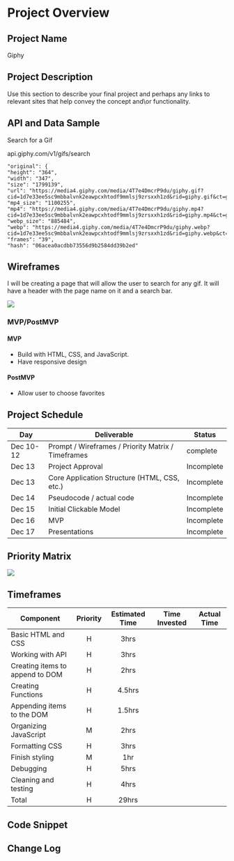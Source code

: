 # Project Overview

## Project Name

Giphy

## Project Description

Use this section to describe your final project and perhaps any links to relevant sites that help convey the concept and\or functionality.

## API and Data Sample

Search for a Gif

api.giphy.com/v1/gifs/search

```
"original": {
"height": "364",
"width": "347",
"size": "1799139",
"url": "https://media4.giphy.com/media/4T7e4DmcrP9du/giphy.gif?cid=1d7e33ee5sc9mbbalvnk2eawpcxhtodf9mmlsj9zrsxxh1zd&rid=giphy.gif&ct=g",
"mp4_size": "1100255",
"mp4": "https://media4.giphy.com/media/4T7e4DmcrP9du/giphy.mp4?cid=1d7e33ee5sc9mbbalvnk2eawpcxhtodf9mmlsj9zrsxxh1zd&rid=giphy.mp4&ct=g",
"webp_size": "885484",
"webp": "https://media4.giphy.com/media/4T7e4DmcrP9du/giphy.webp?cid=1d7e33ee5sc9mbbalvnk2eawpcxhtodf9mmlsj9zrsxxh1zd&rid=giphy.webp&ct=g",
"frames": "39",
"hash": "06acea0acdbb73556d9b2584dd39b2ed"
```


## Wireframes

I will be creating a page that will allow the user to search for any gif. It will have a header with the page name on it and a search bar.

<img src="https://i.postimg.cc/J46QMLmm/Project-1-Frame-2x.png"/>

### MVP/PostMVP

#### MVP

- Build with HTML, CSS, and JavaScript.
- Have responsive design

#### PostMVP  

- Allow user to choose favorites 

## Project Schedule

|  Day | Deliverable | Status
|---|---| ---|
|Dec 10-12| Prompt / Wireframes / Priority Matrix / Timeframes | complete
|Dec 13| Project Approval | Incomplete
|Dec 13| Core Application Structure (HTML, CSS, etc.) | Incomplete
|Dec 14| Pseudocode / actual code | Incomplete
|Dec 15| Initial Clickable Model  | Incomplete
|Dec 16| MVP | Incomplete
|Dec 17| Presentations | Incomplete

## Priority Matrix

<img src ="https://i.postimg.cc/ZnqyMWWN/Priority-Matrix-2x.png"/>

## Timeframes

| Component | Priority | Estimated Time | Time Invested | Actual Time |
| --- | :---: |  :---: | :---: | :---: |
| Basic HTML and CSS | H | 3hrs| | |
| Working with API | H | 3hrs| | |
| Creating items to append to DOM | H | 2hrs| |
| Creating Functions | H | 4.5hrs|
| Appending items to the DOM | H | 1.5hrs| |
| Organizing JavaScript | M | 2hrs| |
| Formatting CSS | H | 3hrs| |
| Finish styling | M | 1hr| |
| Debugging | H | 5hrs| | 
| Cleaning and testing | H | 4hrs| |
| Total | H | 29hrs| | |

## Code Snippet

## Change Log 
